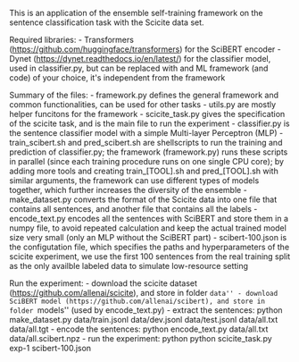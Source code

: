 This is an application of the ensemble self-training framework on the sentence classification task with the Scicite data set.

Required libraries:
    - Transformers (https://github.com/huggingface/transformers) for the SciBERT encoder
    - Dynet (https://dynet.readthedocs.io/en/latest/) for the classifier model, used in classifier.py, but can be replaced with and ML framework (and code) of your choice, it's independent from the framework


Summary of the files:
    - framework.py defines the general framework and common functionalities, can be used for other tasks
    - utils.py are mostly helper funcitons for the framework
    - scicite_task.py gives the specification of the scicite task, and is the main file to run the experiment
    - classifier.py is the sentence classifier model with a simple Multi-layer Perceptron (MLP)
    - train_scibert.sh and pred_scibert.sh are shellscripts to run the training and prediction of classifier.py; 
    the framework (framework.py) runs these scripts in parallel (since each training procedure runs on one single CPU core);
    by adding more tools and creating train_[TOOL].sh and pred_[TOOL].sh with similar arguments, the framework can use different types of models together, which further increases the diversity of the ensemble
    - make_dataset.py converts the format of the Scicite data into one file that contains all sentences, and another file that contains all the labels
    - encode_text.py encodes all the sentences with SciBERT and store them in a numpy file, to avoid repeated calculation and keep the actual trained model size very small (only an MLP without the SciBERT part)
    - scibert-100.json is the configutation file, which specifies the paths and hyperparameters of the scicite experiment, we use the first 100 sentences from the real training split as the only availble labeled data to simulate low-resource setting


Run the experiment:
    - download the scicite dataset (https://github.com/allenai/scicite), and store in folder ``data''
    - download SciBERT model (https://github.com/allenai/scibert), and store in folder ``models'' (used by encode_text.py)
    - extract the sentences: 
        python make_dataset.py data/train.jsonl data/dev.jsonl data/test.jsonl data/all.txt data/all.tgt
    - encode the sentences: 
        python encode_text.py data/all.txt data/all.scibert.npz
    - run the experiment: 
        python python scicite_task.py exp-1 scibert-100.json 
